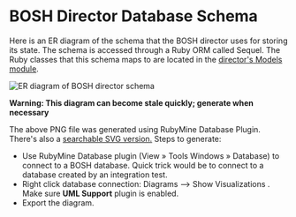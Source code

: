 # BOSH Director Database Schema

Here is an ER diagram of the schema that the BOSH director uses for
storing its state. The schema is accessed through a Ruby ORM called
Sequel. The Ruby classes that this schema maps to are located in the
[director's Models module](../../bosh-director/lib/bosh/director/models).

![ER diagram of BOSH director schema](bosh-db-diagram.png)

**Warning: This diagram can become stale quickly; generate when necessary**

The above PNG file was generated using RubyMine Database Plugin.
There's also a [searchable SVG version.](https://cdn.rawgit.com/cloudfoundry/bosh/master/docs/director_schema/bosh-db-diagram.svg)
Steps to generate:

- Use RubyMine Database plugin (View » Tools Windows » Database) to connect to a BOSH database. Quick trick would be to connect to a database created by an integration test.
- Right click database connection: Diagrams --> Show Visualizations . Make sure **UML Support** plugin is enabled.
- Export the diagram.
